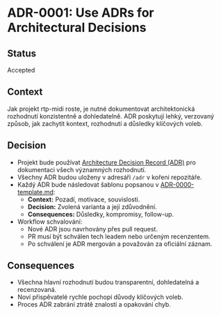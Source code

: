 # ADR-0001: Use ADRs for Architectural Decisions

## Status

Accepted

## Context

Jak projekt rtp-midi roste, je nutné dokumentovat architektonická rozhodnutí konzistentně a dohledatelně. ADR poskytují lehký, verzovaný způsob, jak zachytit kontext, rozhodnutí a důsledky klíčových voleb.

## Decision

- Projekt bude používat [Architecture Decision Record (ADR)](https://adr.github.io/) pro dokumentaci všech významných rozhodnutí.
- Všechny ADR budou uloženy v adresáři `/adr` v kořeni repozitáře.
- Každý ADR bude následovat šablonu popsanou v [ADR-0000-template.md](./ADR-0000-template.md):
  - **Context:** Pozadí, motivace, souvislosti.
  - **Decision:** Zvolená varianta a její zdůvodnění.
  - **Consequences:** Důsledky, kompromisy, follow-up.
- Workflow schvalování:
  - Nové ADR jsou navrhovány přes pull request.
  - PR musí být schválen tech leadem nebo určeným recenzentem.
  - Po schválení je ADR mergován a považován za oficiální záznam.

## Consequences

- Všechna hlavní rozhodnutí budou transparentní, dohledatelná a recenzovaná.
- Noví přispěvatelé rychle pochopí důvody klíčových voleb.
- Proces ADR zabrání ztrátě znalostí a opakování chyb. 